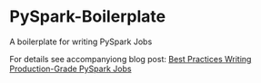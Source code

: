 # PySpark-Boilerplate
A boilerplate for writing PySpark Jobs

For details see accompanyiong blog post: [Best Practices Writing Production-Grade PySpark Jobs](https://developerzen.com/best-practices-writing-production-grade-pyspark-jobs/)
